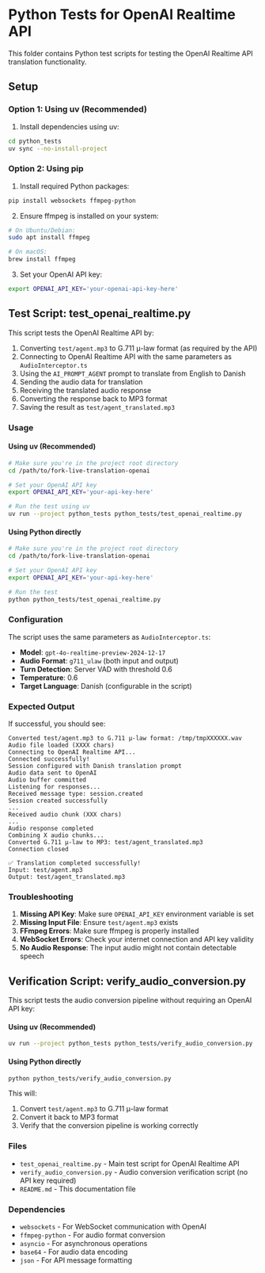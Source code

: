 # Python Tests for OpenAI Realtime API

This folder contains Python test scripts for testing the OpenAI Realtime API translation functionality.

## Setup

### Option 1: Using uv (Recommended)

1. Install dependencies using uv:
```bash
cd python_tests
uv sync --no-install-project
```

### Option 2: Using pip

1. Install required Python packages:
```bash
pip install websockets ffmpeg-python
```

2. Ensure ffmpeg is installed on your system:
```bash
# On Ubuntu/Debian:
sudo apt install ffmpeg

# On macOS:
brew install ffmpeg
```

3. Set your OpenAI API key:
```bash
export OPENAI_API_KEY='your-openai-api-key-here'
```

## Test Script: test_openai_realtime.py

This script tests the OpenAI Realtime API by:

1. Converting `test/agent.mp3` to G.711 μ-law format (as required by the API)
2. Connecting to OpenAI Realtime API with the same parameters as `AudioInterceptor.ts`
3. Using the `AI_PROMPT_AGENT` prompt to translate from English to Danish
4. Sending the audio data for translation
5. Receiving the translated audio response
6. Converting the response back to MP3 format
7. Saving the result as `test/agent_translated.mp3`

### Usage

#### Using uv (Recommended)

```bash
# Make sure you're in the project root directory
cd /path/to/fork-live-translation-openai

# Set your OpenAI API key
export OPENAI_API_KEY='your-api-key-here'

# Run the test using uv
uv run --project python_tests python_tests/test_openai_realtime.py
```

#### Using Python directly

```bash
# Make sure you're in the project root directory
cd /path/to/fork-live-translation-openai

# Set your OpenAI API key
export OPENAI_API_KEY='your-api-key-here'

# Run the test
python python_tests/test_openai_realtime.py
```

### Configuration

The script uses the same parameters as `AudioInterceptor.ts`:

- **Model**: `gpt-4o-realtime-preview-2024-12-17`
- **Audio Format**: `g711_ulaw` (both input and output)
- **Turn Detection**: Server VAD with threshold 0.6
- **Temperature**: 0.6
- **Target Language**: Danish (configurable in the script)

### Expected Output

If successful, you should see:
```
Converted test/agent.mp3 to G.711 μ-law format: /tmp/tmpXXXXXX.wav
Audio file loaded (XXXX chars)
Connecting to OpenAI Realtime API...
Connected successfully!
Session configured with Danish translation prompt
Audio data sent to OpenAI
Audio buffer committed
Listening for responses...
Received message type: session.created
Session created successfully
...
Received audio chunk (XXX chars)
...
Audio response completed
Combining X audio chunks...
Converted G.711 μ-law to MP3: test/agent_translated.mp3
Connection closed

✅ Translation completed successfully!
Input: test/agent.mp3
Output: test/agent_translated.mp3
```

### Troubleshooting

1. **Missing API Key**: Make sure `OPENAI_API_KEY` environment variable is set
2. **Missing Input File**: Ensure `test/agent.mp3` exists
3. **FFmpeg Errors**: Make sure ffmpeg is properly installed
4. **WebSocket Errors**: Check your internet connection and API key validity
5. **No Audio Response**: The input audio might not contain detectable speech

## Verification Script: verify_audio_conversion.py

This script tests the audio conversion pipeline without requiring an OpenAI API key:

#### Using uv (Recommended)

```bash
uv run --project python_tests python_tests/verify_audio_conversion.py
```

#### Using Python directly

```bash
python python_tests/verify_audio_conversion.py
```

This will:
1. Convert `test/agent.mp3` to G.711 μ-law format
2. Convert it back to MP3 format
3. Verify that the conversion pipeline is working correctly

### Files

- `test_openai_realtime.py` - Main test script for OpenAI Realtime API
- `verify_audio_conversion.py` - Audio conversion verification script (no API key required)
- `README.md` - This documentation file

### Dependencies

- `websockets` - For WebSocket communication with OpenAI
- `ffmpeg-python` - For audio format conversion
- `asyncio` - For asynchronous operations
- `base64` - For audio data encoding
- `json` - For API message formatting